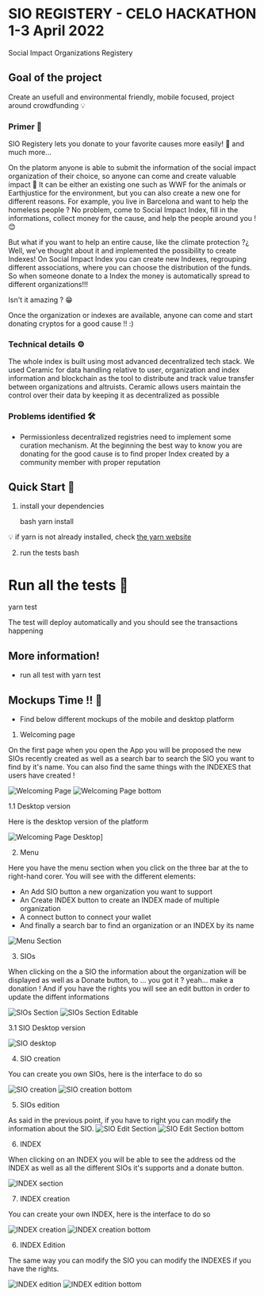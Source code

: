 # SIO REGISTERY - CELO HACKATHON 1-3 April 2022

Social Impact Organizations Registery
## Goal of the project

Create an usefull and environmental friendly, mobile focused, project around crowdfunding 💡

### Primer 🧠

SIO Registery lets you donate to your favorite causes more easily! 🍃 and much more... 

On the platorm anyone is able to submit the information of the social impact organization of their choice, so anyone can come and create valuable impact 💸
It can be either an existing one such as WWF for the animals or Earthjustice for the environment, but you can also create a new one for different reasons. For example, you live in Barcelona and want to help the homeless people ? No problem, come to Social Impact Index, fill in the informations, collect money for the cause, and help the people around you ! 😊

But what if you want to help an entire cause, like the climate protection ?¿ Well,
we've thought about it and implemented the possibility to create Indexes! On Social Impact Index you can create new Indexes, regrouping different associations, where you can choose the distribution of the funds.
So when someone donate to a Index the money is automatically spread to different organizations!!! 

Isn't it amazing ? 😁

Once the organization or indexes are available, anyone can come and start donating cryptos for a good cause !! :)

### Technical details ⚙️
The whole index is built using most advanced decentralized tech stack. We used Ceramic for data handling relative to user, organization and index information and blockchain as the tool to distribute and track value transfer between organizations and altruists. Ceramic allows users maintain the control over their data by keeping it as decentralized as possible 

### Problems identified 🛠️
 * Permissionless decentralized registries need to implement some curation mechanism. At the beginning the best way to know you are donating for the good cause is to find proper Index created by a community member with proper reputation

## Quick Start 🏁

1. install your dependencies

   bash
   yarn install
   
💡 if yarn is not already installed, check [the yarn website](https://classic.yarnpkg.com/lang/en/docs/install/#debian-stable)

2. run the tests
bash
# Run all the tests 🧪
yarn test

The test will deploy automatically and you should see the transactions happening

## More information!

- run all test with yarn test


## Mockups Time !! 📲

- Find below different mockups of the mobile and desktop platform

1. Welcoming page

On the first page when you open the App you will be proposed the new SIOs recently created as well as a search bar to search the SIO you want to find by it's name.
You can also find the same things with the INDEXES that users have created !

![Welcoming Page](/mockups/Capture%20d%E2%80%99%C3%A9cran%202022-04-03%20%C3%A0%2010.25.46.png?raw=true "Welcoming Page")
![Welcoming Page bottom](/mockups/Capture%20d%E2%80%99%C3%A9cran%202022-04-03%20%C3%A0%2010.25.55.png?raw=true "Welcoming Page bottom")

1.1 Desktop version

Here is the desktop version of the platform

![Welcoming Page Desktop](/mockups/Capture%20d%E2%80%99%C3%A9cran%202022-04-03%20%C3%A0%2010.29.37.png?raw=true "Welcoming page desktop")]

2. Menu 

Here you have the menu section when you click on the three bar at the to right-hand corer.
You will see with the different elements:
   - An Add SIO button a new organization you want to support
   - An Create INDEX button to create an INDEX made of multiple organization
   - A connect button to connect your wallet
   - And finally a search bar to find an organization or an INDEX by its name

![Menu Section](/mockups/Capture%20d%E2%80%99%C3%A9cran%202022-04-03%20%C3%A0%2010.25.35.png?raw=true "Menu section")

3. SIOs

When clicking on the a SIO the information about the organization will be displayed as well as a Donate button, to ... you got it ? yeah... make a donation !
And if you have the rights you will see an edit button in order to update the diffent informations

![SIOs Section](/mockups/Capture%20d%E2%80%99%C3%A9cran%202022-04-03%20%C3%A0%2010.26.08.png?raw=true "SIOs Section")
![SIOs Section Editable](/mockups/Capture%20d%E2%80%99%C3%A9cran%202022-04-03%20%C3%A0%2010.26.48.png?raw=true "SIOs Section Editable")

3.1 SIO Desktop version

![SIO desktop](/mockups/Capture%20d%E2%80%99%C3%A9cran%202022-04-03%20%C3%A0%2010.29.46.png?raw=true "SIO desktop")

4. SIO creation

You can create you own SIOs, here is the interface to do so

![SIO creation](/mockups/Capture%20d%E2%80%99%C3%A9cran%202022-04-03%20%C3%A0%2010.27.56.png?raw=true "SIO creation")
![SIO creation bottom](/mockups/Capture%20d%E2%80%99%C3%A9cran%202022-04-03%20%C3%A0%2010.28.03.png?raw=true "SIO creation bottom")

5. SIOs edition

As said in the previous point, if you have to right you can modify the information about the SIO.
![SIO Edit Section](/mockups/Capture%20d%E2%80%99%C3%A9cran%202022-04-03%20%C3%A0%2010.26.59.png?raw=true "SIO Edit Section")
![SIO Edit Section bottom](/mockups/Capture%20d%E2%80%99%C3%A9cran%202022-04-03%20%C3%A0%2010.27.05.png?raw=true "SIO Edit Section bottom")

6. INDEX

When clicking on an INDEX you will be able to see the address od the INDEX as well as all the different SIOs it's supports and a donate button.

![INDEX section](/mockups/Capture%20d%E2%80%99%C3%A9cran%202022-04-03%20%C3%A0%2010.27.19.png?raw=true "INDEX section")

7. INDEX creation

You can create your own INDEX, here is the interface to do so

![INDEX creation](/mockups/Capture%20d%E2%80%99%C3%A9cran%202022-04-03%20%C3%A0%2010.28.20.png?raw=true "INDEX creation")
![INDEX creation bottom](/mockups/Capture%20d%E2%80%99%C3%A9cran%202022-04-03%20%C3%A0%2010.28.28.png?raw=true "INDEX creation bottom")

6. INDEX Edition

The same way you can modify the SIO you can modify the INDEXES if you have the rights.

![INDEX edition](/mockups/Capture%20d%E2%80%99%C3%A9cran%202022-04-03%20%C3%A0%2010.27.35.png?raw=true "INDEX edition")
![INDEX edition bottom](/mockups/Capture%20d%E2%80%99%C3%A9cran%202022-04-03%20%C3%A0%2010.27.44.png?raw=true "INDEX edition bottom")

